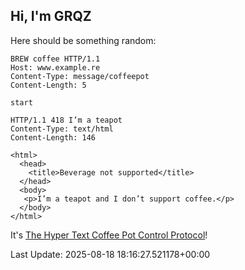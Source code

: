 ## Hi, I'm GRQZ
Here should be something random:  
```
BREW coffee HTTP/1.1
Host: www.example.re
Content-Type: message/coffeepot
Content-Length: 5

start
```

```
HTTP/1.1 418 I’m a teapot
Content-Type: text/html
Content-Length: 146

<html>
  <head>
    <title>Beverage not supported</title>
  </head>
  <body>
   <p>I’m a teapot and I don’t support coffee.</p>
  </body>
</html>
```
It's [The Hyper Text Coffee Pot Control Protocol](https://datatracker.ietf.org/doc/html/rfc7168?utm_source=localhost%3A8080)!



Last Update: 2025-08-18 18:16:27.521178+00:00
